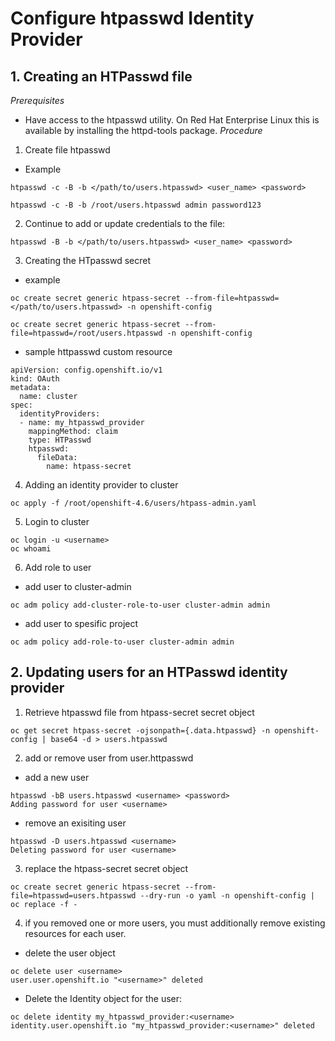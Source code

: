 # Configure htpasswd Identity Provider
## 1. Creating an HTPasswd file 
*Prerequisites*
- Have access to the htpasswd utility. On Red Hat Enterprise Linux this is available by installing the httpd-tools package.
*Procedure*
1. Create file htpasswd
- Example
```
htpasswd -c -B -b </path/to/users.htpasswd> <user_name> <password>
```
```
htpasswd -c -B -b /root/users.htpasswd admin password123
```

2. Continue to add or update credentials to the file:
```
htpasswd -B -b </path/to/users.htpasswd> <user_name> <password>
```
3. Creating the HTpasswd secret
- example
```
oc create secret generic htpass-secret --from-file=htpasswd=</path/to/users.htpasswd> -n openshift-config
```
```
oc create secret generic htpass-secret --from-file=htpasswd=/root/users.htpasswd -n openshift-config
```

- sample httpasswd custom resource
```
apiVersion: config.openshift.io/v1
kind: OAuth
metadata:
  name: cluster
spec:
  identityProviders:
  - name: my_htpasswd_provider 
    mappingMethod: claim 
    type: HTPasswd
    htpasswd:
      fileData:
        name: htpass-secret 
```
4. Adding an identity provider to cluster
```
oc apply -f /root/openshift-4.6/users/htpass-admin.yaml
```
5. Login to cluster
```
oc login -u <username>
oc whoami
```
6. Add role to user
- add user to cluster-admin
```
oc adm policy add-cluster-role-to-user cluster-admin admin
```
- add user to spesific project
```
oc adm policy add-role-to-user cluster-admin admin
```

## 2. Updating users for an HTPasswd identity provider
1. Retrieve htpasswd file from htpass-secret secret object
```
oc get secret htpass-secret -ojsonpath={.data.htpasswd} -n openshift-config | base64 -d > users.htpasswd
```
2. add or remove user from user.httpasswd
- add a new user
```
htpasswd -bB users.htpasswd <username> <password>
Adding password for user <username>
```
- remove an exisiting user
```
htpasswd -D users.htpasswd <username>
Deleting password for user <username>
```
3. replace the htpass-secret secret object
```
oc create secret generic htpass-secret --from-file=htpasswd=users.htpasswd --dry-run -o yaml -n openshift-config | oc replace -f -
```
4. if you removed one or more users, you must additionally remove existing resources for each user.
- delete the user object
```
oc delete user <username>
user.user.openshift.io "<username>" deleted
```
- Delete the Identity object for the user:
```
oc delete identity my_htpasswd_provider:<username>
identity.user.openshift.io "my_htpasswd_provider:<username>" deleted
```

